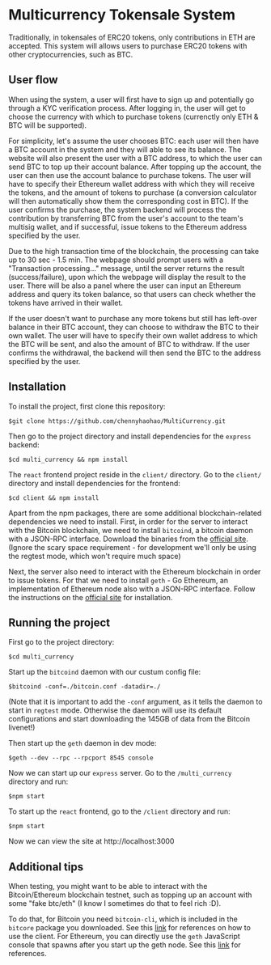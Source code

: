 # Multicurrency Tokensale System
Traditionally, in tokensales of ERC20 tokens, only contributions in ETH are accepted. This system will allows users to purchase ERC20 tokens with other cryptocurrencies, such as BTC.  

## User flow
When using the system, a user will first have to sign up and potentially go through a KYC verification process. After logging in, the user will get to choose the currency with which to purchase tokens (currenctly only ETH & BTC will be supported).  

For simplicity, let's assume the user chooses BTC: each user will then have a BTC account in the system and they will able to see its balance. The website will also present the user with a BTC address, to which the user can send BTC to top up their account balance. After topping up the account, the user can then use the account balance to purchase tokens. The user will have to specify their Ethereum wallet address with which they will receive the tokens, and the amount of tokens to purchase (a conversion calculator will then automatically show them the corresponding cost in BTC). If the user confirms the purchase, the system backend will process the contribution by transferring BTC from the user's account to the team's multisig wallet, and if successful, issue tokens to the Ethereum address specified by the user.  

Due to the high transaction time of the blockchain, the processing can take up to 30 sec - 1.5 min. The webpage should prompt users with a "Transaction processing..." message, until the server returns the result (success/failure), upon which the webpage will display the result to the user. There will be also a panel where the user can input an Ethereum address and query its token balance, so that users can check whether the tokens have arrived in their wallet.  

If the user doesn't want to purchase any more tokens but still has left-over balance in their BTC account, they can choose to withdraw the BTC to their own wallet. The user will have to specify their own wallet address to which the BTC will be sent, and also the amount of BTC to withdraw. If the user confirms the withdrawal, the backend will then send the BTC to the address specified by the user.  

## Installation
To install the project, first clone this repository:  
```
$git clone https://github.com/chennyhaohao/MultiCurrency.git
```

Then go to the project directory and install dependencies for the `express` backend:  
```
$cd multi_currency && npm install
```
The `react` frontend project reside in the `client/` directory. Go to the `client/` directory and install dependencies for the frontend:  
```
$cd client && npm install
```
Apart from the npm packages, there are some additional blockchain-related dependencies we need to install. First, in order for the server to interact with the Bitcoin blockchain, we need to install `bitcoind`, a bitcoin daemon with a JSON-RPC interface. Download the binaries from the [official site](https://bitcoin.org/en/download). (Ignore the scary space requirement - for development we'll only be using the regtest mode, which won't require much space)  

Next, the server also need to interact with the Ethereum blockchain in order to issue tokens. For that we need to install `geth` - Go Ethereum, an implementation of Ethereum node also with a JSON-RPC interface. Follow the instructions on the [official site](https://geth.ethereum.org/install/) for installation.  

## Running the project 

First go to the project directory:  
```
$cd multi_currency
```
Start up the `bitcoind` daemon with our custum config file:  
```
$bitcoind -conf=./bitcoin.conf -datadir=./
```
(Note that it is important to add the `-conf` argument, as it tells the daemon to start in `regtest` mode. Otherwise the daemon will use its default configurations and start downloading the 145GB of data from the Bitcoin livenet!)  

Then start up the `geth` daemon in dev mode:  
```
$geth --dev --rpc --rpcport 8545 console
```


Now we can start up our `express` server. Go to the `/multi_currency` directory and run:  
```
$npm start
```

To start up the `react` frontend, go to the `/client` directory and run:
```
$npm start
``` 

Now we can view the site at http://localhost:3000

## Additional tips
When testing, you might want to be able to interact with the Bitcoin/Ethereum blockchain testnet, such as topping up an account with some "fake btc/eth" (I know I sometimes do that to feel rich :D).  

To do that, for Bitcoin you need `bitcoin-cli`, which is included in the `bitcore` package you downloaded. See this [link](https://bitcoin.org/en/developer-reference#rpcs) for references on how to use the client. For Ethereum, you can directly use the `geth` JavaScript console that spawns after you start up the geth node. See this [link](https://github.com/ethereumproject/go-ethereum/wiki/JavaScript-Console) for references.
